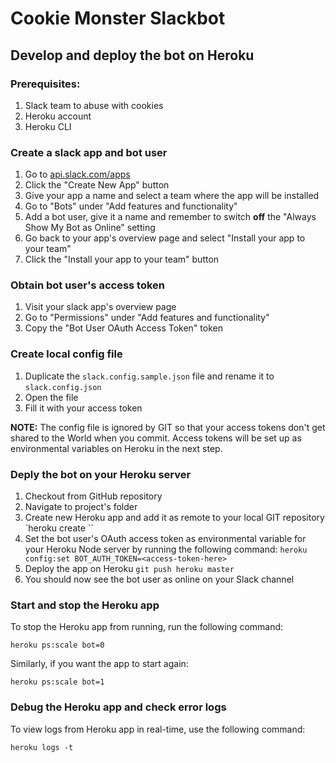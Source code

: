 # Cookie Monster Slackbot #

## Develop and deploy the bot on Heroku ##

### Prerequisites: ###

1. Slack team to abuse with cookies
2. Heroku account
3. Heroku CLI

### Create a slack app and bot user ###

1. Go to [api.slack.com/apps](https://api.slack.com/apps)
2. Click the "Create New App" button
3. Give your app a name and select a team where the app will be installed
4. Go to "Bots" under "Add features and functionality"
5. Add a bot user, give it a name and remember to switch **off** the "Always Show My Bot as Online" setting
6. Go back to your app's overview page and select "Install your app to your team"
7. Click the "Install your app to your team" button

### Obtain bot user's access token ###

1. Visit your slack app's overview page
2. Go to "Permissions" under "Add features and functionality"
3. Copy the "Bot User OAuth Access Token" token

### Create local config file ###

1. Duplicate the `slack.config.sample.json` file and rename it to `slack.config.json`
2. Open the file
3. Fill it with your access token

**NOTE:** The config file is ignored by GIT so that your access tokens don't get shared to the World when you commit. Access tokens will be set up as environmental variables on Heroku in the next step.

### Deply the bot on your Heroku server ###

1. Checkout from GitHub repository
2. Navigate to project's folder
3. Create new Heroku app and add it as remote to your local GIT repository
`heroku create <your-app-name>``
4. Set the bot user's OAuth access token as environmental variable for your Heroku Node server by running the following command:
`heroku config:set BOT_AUTH_TOKEN=<access-token-here>`
5. Deploy the app on Heroku
`git push heroku master`
6. You should now see the bot user as online on your Slack channel

### Start and stop the Heroku app ###

To stop the Heroku app from running, run the following command:

`heroku ps:scale bot=0`

Similarly, if you want the app to start again:

`heroku ps:scale bot=1`

### Debug the Heroku app and check error logs ###

To view logs from Heroku app in real-time, use the following command:

`heroku logs -t`
